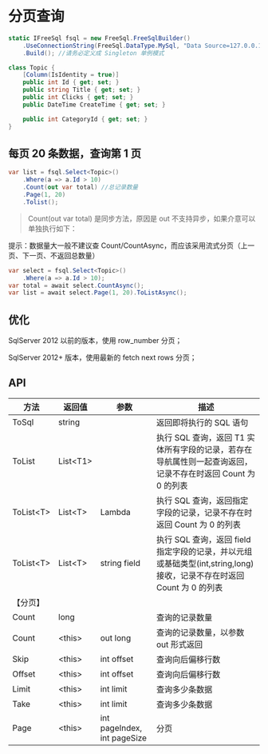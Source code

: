 # 分页查询

```csharp
static IFreeSql fsql = new FreeSql.FreeSqlBuilder()
    .UseConnectionString(FreeSql.DataType.MySql, "Data Source=127.0.0.1;Port=3306;User ID=root;Password=root;Initial Catalog=cccddd;Charset=utf8;SslMode=none;Max pool size=10")
    .Build(); //请务必定义成 Singleton 单例模式

class Topic {
    [Column(IsIdentity = true)]
    public int Id { get; set; }
    public string Title { get; set; }
    public int Clicks { get; set; }
    public DateTime CreateTime { get; set; }

    public int CategoryId { get; set; }
}
```

## 每页 20 条数据，查询第 1 页

```csharp
var list = fsql.Select<Topic>()
    .Where(a => a.Id > 10)
    .Count(out var total) //总记录数量
    .Page(1, 20)
    .Tolist();
```

> Count(out var total) 是同步方法，原因是 out 不支持异步，如果介意可以单独执行如下：

提示：数据量大一般不建议查 Count/CountAsync，而应该采用流式分页（上一页、下一页、不返回总数量）

```csharp
var select = fsql.Select<Topic>()
    .Where(a => a.Id > 10);
var total = await select.CountAsync();
var list = await select.Page(1, 20).ToListAsync();
```

## 优化

SqlServer 2012 以前的版本，使用 row_number 分页；

SqlServer 2012+ 版本，使用最新的 fetch next rows 分页；

## API

| 方法        | 返回值     | 参数                        | 描述                                                                                                                  |
| ----------- | ---------- | --------------------------- | --------------------------------------------------------------------------------------------------------------------- |
| ToSql       | string     |                             | 返回即将执行的 SQL 语句                                                                                               |
| ToList      | List\<T1\> |                             | 执行 SQL 查询，返回 T1 实体所有字段的记录，若存在导航属性则一起查询返回，记录不存在时返回 Count 为 0 的列表           |
| ToList\<T\> | List\<T\>  | Lambda                      | 执行 SQL 查询，返回指定字段的记录，记录不存在时返回 Count 为 0 的列表                                                 |
| ToList\<T\> | List\<T\>  | string field                | 执行 SQL 查询，返回 field 指定字段的记录，并以元组或基础类型(int,string,long)接收，记录不存在时返回 Count 为 0 的列表 |
| 【分页】    |
| Count       | long       |                             | 查询的记录数量                                                                                                        |
| Count       | \<this\>   | out long                    | 查询的记录数量，以参数 out 形式返回                                                                                   |
| Skip        | \<this\>   | int offset                  | 查询向后偏移行数                                                                                                      |
| Offset      | \<this\>   | int offset                  | 查询向后偏移行数                                                                                                      |
| Limit       | \<this\>   | int limit                   | 查询多少条数据                                                                                                        |
| Take        | \<this\>   | int limit                   | 查询多少条数据                                                                                                        |
| Page        | \<this\>   | int pageIndex, int pageSize | 分页                                                                                                                  |
